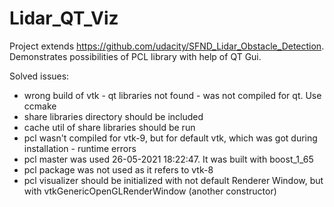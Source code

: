 # Lidar_QT_Viz
Project extends https://github.com/udacity/SFND_Lidar_Obstacle_Detection.
Demonstrates possibilities of PCL library with help of QT Gui.

Solved issues:
- wrong build of vtk - qt libraries not found - was not compiled for qt. Use ccmake
- share libraries directory should be included
- cache util of share libraries should be run
- pcl wasn't compiled for vtk-9, but for default vtk, which was got during installation - runtime errors
- pcl master was used 26-05-2021 18:22:47. It was built with boost_1_65
- pcl package was not used as it refers to vtk-8
- pcl visualizer should be initialized with not default Renderer Window, but with vtkGenericOpenGLRenderWindow (another constructor)

